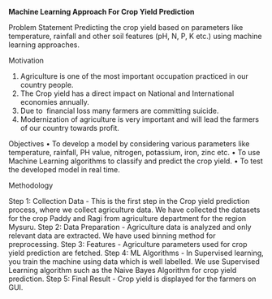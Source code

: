 **Machine Learning Approach For Crop Yield Prediction**

Problem Statement
Predicting the crop yield based on parameters like temperature, rainfall and other soil features (pH, N, P, K etc.) using machine learning approaches.

Motivation
1. Agriculture is one of the most important occupation practiced in our country people. 
2. The Crop yield has a direct impact on National and International economies annually.
3. Due to  financial loss many farmers are committing suicide.
4. Modernization of agriculture is very important and will lead the farmers of our country towards profit.

Objectives
• To develop a model by considering various parameters like temperature, rainfall,
PH value, nitrogen, potassium, iron, zinc etc.
• To use Machine Learning algorithms to classify and predict the crop yield.
• To test the developed model in real time.

Methodology

Step 1: Collection Data - This is the first step in the Crop yield prediction process, where we collect agriculture data. We   have collected the datasets for the crop Paddy and Ragi from agriculture department for the region Mysuru.
Step 2: Data Preparation - Agriculture data is analyzed and only relevant data are extracted. We have used binning method for preprocessing.
Step 3: Features - Agriculture parameters used for crop yield prediction are fetched.
Step 4: ML Algorithms - In Supervised learning, you train the machine using data which is well labelled. We use Supervised Learning algorithm such as the Naive Bayes Algorithm for crop yield prediction. 
Step 5: Final Result - Crop yield is displayed for the farmers on GUI.






